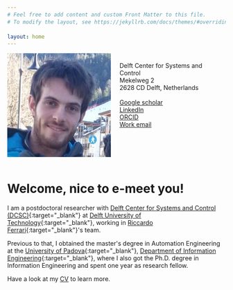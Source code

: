 ```yaml
---
# Feel free to add content and custom Front Matter to this file.
# To modify the layout, see https://jekyllrb.com/docs/themes/#overriding-theme-defaults

layout: home
---
```


<style>
.section {
    display: flex;
    flex-direction: row;
  }

  img {
    max-width: 50%;
    max-height:50%;
    float: left;
  }
  
  .content {
    padding: 20px;
  }
</style>

<section class="section">
  <img src="/assets/myself.jpg" class="image" />
  <div class="content">
    Delft Center for Systems and Control 
    <br>
    Mekelweg 2
    <br>
    2628 CD Delft, Netherlands
    <br><br>
    <a href="https://scholar.google.com/citations?user=0Fv9vH8AAAAJ&hl=en&oi=ao" target="_blank">Google scholar</a>
    <br>
    <a href="https://www.linkedin.com/in/luca-ballotta-5a607b145/" target="_blank">LinkedIn</a>
    <br>
    <a href="https://orcid.org/0000-0002-6521-7142" target="_blank">ORCID</a>
    <br>
    <a href="mailto:l.ballotta@tudelft.nl" target="_blank">Work email</a>
  </div>
</section>

<br>

<h1> Welcome, nice to e-meet you! </h1>

I am a postdoctoral researcher with 
[Delft Center for Systems and Control (DCSC)](https://www.tudelft.nl/en/me/about/departments/delft-center-for-systems-and-control){:target="_blank"} 
at [Delft University of Technology](https://www.tudelft.nl/en/){:target="_blank"}, 
working in [Riccardo Ferrari](https://www.dcsc.tudelft.nl/~riccardoferrar/){:target="_blank"}'s team.

Previous to that, I obtained the master's degree in Automation Engineering at the 
[University of Padova](https://www.unipd.it/en/){:target="_blank"},
[Department of Information Engineering](https://www.dei.unipd.it/en/home-page){:target="_blank"}, 
where I also got the Ph.D. degree in Information Engineering and spent one year as research fellow.

Have a look at my [CV](/assets/Academic_cv.pdf) to learn more.